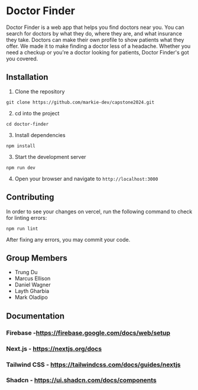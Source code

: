 # Doctor Finder

Doctor Finder is a web app that helps you find doctors near you. You can search for doctors by what they do, where they are, and what insurance they take. Doctors can make their own profile to show patients what they offer. We made it to make finding a doctor less of a headache. Whether you need a checkup or you're a doctor looking for patients, Doctor Finder's got you covered.

## Installation

1. Clone the repository
```
git clone https://github.com/markie-dev/capstone2024.git
```
2. cd into the project
```
cd doctor-finder
```
3. Install dependencies
```
npm install
```

3. Start the development server
```
npm run dev
```

4. Open your browser and navigate to `http://localhost:3000`

## Contributing

In order to see your changes on vercel, run the following command to check for linting errors:
```
npm run lint
```
After fixing any errors, you may commit your code.

## Group Members

- Trung Du
- Marcus Ellison
- Daniel Wagner
- Layth Gharbia
- Mark Oladipo

## Documentation

### Firebase -https://firebase.google.com/docs/web/setup

### Next.js - https://nextjs.org/docs

### Tailwind CSS - https://tailwindcss.com/docs/guides/nextjs

### Shadcn - https://ui.shadcn.com/docs/components


